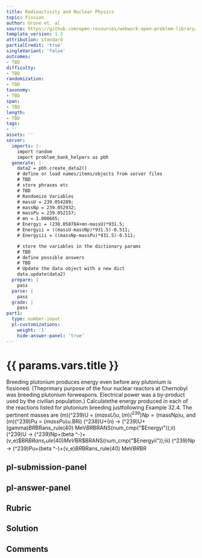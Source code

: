 ```yaml
---
title: Radioactivity and Nuclear Physics
topic: Fission
author: Urone et. al
source: https://github.com/open-resources/webwork-open-problem-library/tree/master/Contrib/BrockPhysics/College_Physics_Urone/32.Medical_Applications_of_Nuclear_Physics/32-06.Fission/NU_U17-32-06-005.pg
template_version: 1.3
attribution: standard
partialCredit: 'true'
singleVariant: 'false'
outcomes:
- TBD
difficulty:
- TBD
randomization:
- TBD
taxonomy:
- TBD
span:
- TBD
length:
- TBD
tags:
- ''
assets: ''
server:
  imports: |-
    import random
    import problem_bank_helpers as pbh
  generate: |-
    data2 = pbh.create_data2()
    # define or load names/items/objects from server files
    # TBD
    # store phrases etc
    # TBD
    # Randomize Variables
    # massU = 239.054289;
    # massNp = 239.052932;
    # massPu = 239.052157;
    # mn = 1.008665;
    # Energyi = (238.050784+mn-massU)*931.5;
    # Energyii = ((massU-massNp)*931.5)-0.511;
    # Energyiii = ((massNp-massPu)*931.5)-0.511;

    # store the variables in the dictionary params
    # TBD
    # define possible answers
    # TBD
    # Update the data object with a new dict
    data.update(data2)
  prepare: |
    pass
  parse: |
    pass
  grade: |
    pass
part1:
  type: number-input
  pl-customizations:
    weight: '1'
    hide-answer-panel: 'true'
---
```


# {{ params.vars.title }} 


Breeding plutonium produces energy even before any plutonium is fissioned. (Theprimary purpose of the four nuclear reactors at Chernobyl was breeding plutonium forweapons. Electrical power was a by-product used by the civilian population.) Calculatethe energy produced in each of the reactions listed for plutonium breeding justfollowing Example 32.4. The pertinent masses are (m)(^239)U = ($massU)u,(m)(^239)Np = ($massNp)u, and (m)(^239)Pu = ($massPu)u.$BRi) (^238)U+(n) -> (^239)U+(gamma)$BR$BRans_rule(40) MeV$BR$BRANS(num_cmp("$Energyi"));ii) (^239)U -> (^239)Np+(beta ^-)+(v_e)$BR$BRans_rule(40) MeV$BR$BRANS(num_cmp("$Energyii"));iii) (^239)Np -> (^239)Pu+(beta ^-)+(v_e)$BR$BRans_rule(40) MeV$BR$BR


## pl-submission-panel 


## pl-answer-panel 


## Rubric 


## Solution 


## Comments 


